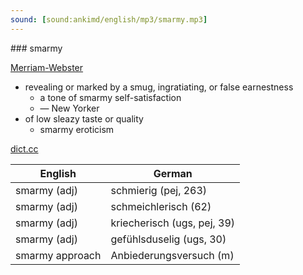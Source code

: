 ```yaml
---
sound: [sound:ankimd/english/mp3/smarmy.mp3]
---
```


\### smarmy

[Merriam-Webster](https://www.merriam-webster.com/dictionary/smarmy)

- revealing or marked by a smug, ingratiating, or false earnestness
    - a tone of smarmy self-satisfaction
    - — New Yorker
- of low sleazy taste or quality
    - smarmy eroticism

[dict.cc](https://www.dict.cc/smarmy)

| English        | German       |
| -------------- | ------------ |
| smarmy (adj) | schmierig (pej, 263) |
| smarmy (adj) | schmeichlerisch (62) |
| smarmy (adj) | kriecherisch (ugs, pej, 39) |
| smarmy (adj) | gefühlsduselig (ugs, 30) |
| smarmy approach | Anbiederungsversuch (m) |
